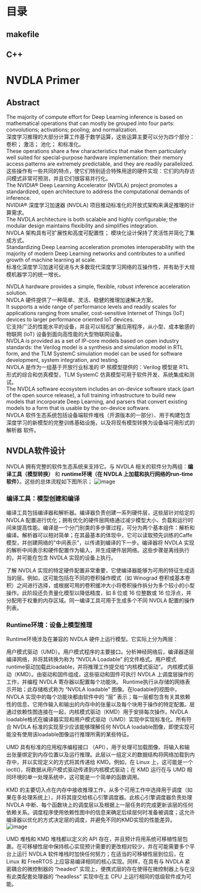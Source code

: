 # 目录
## makefile

## C++

##

# NVDLA Primer
## Abstract

The majority of compute effort for Deep Learning inference is based on mathematical operations that can mostly be grouped into four parts: convolutions; activations; pooling; and normalization.   
深度学习推理的大部分计算工作基于数学运算，这些运算主要可以分为四个部分：卷积； 激活； 池化； 和标准化。  
These operations share a few characteristics that make them particularly well suited for special-purpose hardware implementation: their memory access patterns are extremely predictable, and they are readily parallelized.   
这些操作有一些共同的特点，使它们特别适合特殊用途的硬件实现：它们的内存访问模式非常可预测，并且它们很容易并行化。  
The NVIDIA® Deep Learning Accelerator (NVDLA) project promotes a standardized, open architecture to address the computational demands of inference.   
NVIDIA® 深度学习加速器 (NVDLA) 项目推动标准化的开放式架构来满足推理的计算需求。  
The NVDLA architecture is both scalable and highly configurable; the modular design maintains flexibility and simplifies integration.   
NVDLA 架构具有可扩展性和高度可配置性； 模块化设计保持了灵活性并简化了集成方式。  
Standardizing Deep Learning acceleration promotes interoperability with the majority of modern Deep Learning networks and contributes to a unified growth of machine learning at scale.  
标准化深度学习加速可促进与大多数现代深度学习网络的互操作性，并有助于大规模机器学习的统一增长。  

NVDLA hardware provides a simple, flexible, robust inference acceleration solution.   
NVDLA 硬件提供了一种简单、灵活、稳健的推理加速解决方案。  
It supports a wide range of performance levels and readily scales for applications ranging from smaller, cost-sensitive Internet of Things (IoT) devices to larger performance oriented IoT devices.   
它支持广泛的性能水平的设备，并且可以轻松扩展应用程序，从小型、成本敏感的物联网 (IoT) 设备到面向高性能的大型物联网设备。  
NVDLA is provided as a set of IP-core models based on open industry standards: the Verilog model is a synthesis and simulation model in RTL form, and the TLM SystemC simulation model can be used for software development, system integration, and testing.   
NVDLA 是作为一组基于开放行业标准的 IP 核模型提供的：Verilog 模型是 RTL 形式的综合和仿真模型，TLM SystemC 仿真模型可用于软件开发、系统集成和测试。  
The NVDLA software ecosystem includes an on-device software stack (part of the open source release), a full training infrastructure to build new models that incorporate Deep Learning, and parsers that convert existing models to a form that is usable by the on-device software.  
NVDLA 软件生态系统包括设备端软件堆栈（开源版本的一部分）、用于构建包含深度学习的新模型的完整训练基础设施，以及将现有模型转换为设备端可用形式的解析器 软件。  

## NVDLA软件设计
NVDLA 拥有完整的软件生态系统来支持它。与 NVDLA 相关的软件分为两组：**编译工具（模型转换）** 和 **runtime环境（在 NVDLA 上加载和执行网络的run-time软件）**。这些的总体流程如下图所示；
![image](https://user-images.githubusercontent.com/63440757/177896845-0628d961-2677-4c64-8c77-ca83ff50cd5a.png)

### 编译工具：模型创建和编译
编译工具包括编译器和解析器。编译器负责创建一系列硬件层，这些层针对给定的 NVDLA 配置进行优化；拥有优化的硬件层网络通过减少模型大小、负载和运行时间来提高性能。编译是一个分门别类的多步骤过程，可分为两个基本组件：解析和编译。解析器可以相对简单；在其最基本的体现中，它可以读取预先训练的Caffe模型，并创建网络的"中间表示"，以传递到编译的下一步。编译器将 NVDLA 实现的解析中间表示和硬件配置作为输入，并生成硬件层网络。这些步骤是离线执行的，并可能在包含 NVDLA 实现的设备上执行。

了解 NVDLA 实现的特定硬件配置非常重要，它使编译器能够为可用的特征生成适当的层。例如，这可能包括在不同的卷积操作模式（如 Winograd 卷积或基本卷积）之间进行选择，或根据可用的卷积缓冲大小将卷积操作拆分为多个较小的小型操作。此阶段还负责量化模型以降低精度，如 8 位或 16 位整数或 16 位浮点，并分配用于权重的内存区域。同一编译工具可用于生成多个不同 NVDLA 配置的操作列表。

### Runtime环境：设备上模型推理
Runtime环境涉及在兼容的 NVDLA 硬件上运行模型。它实际上分为两层：

用户模式驱动（UMD）。用户模式程序的主要接口。分析神经网络后，编译器逐层编译网络，并将其转换为称为 “NVDLA Loadable” 的文件格式。用户模式runtime驱动加载此loadable，并将推理工作提交给“内核模式驱动”。
内核模式驱动（KMD）。由驱动和固件组成，这些驱动和固件可执行 NVDLA 上调度层操作的工作，并编程 NVDLA 寄存器以配置每个功能块。
Runtime执行从存储的网络表示开始；此存储格式称为 “NVDLA loadable” 图像。在loadable的视图中，NVDLA 实现中的每个功能块都由软件中的 “层” 表示；每一层都包含有关其依赖性的信息、它用作输入和输出的内存中的张量以及每个块用于操作的特定配置。层通过依赖性图连接在一起，内核模式驱动（KMD）用于安排每次操作。NVDLA loadable格式在编译器实现和用户模式驱动（UMD）实现中实现标准化。所有符合 NVDLA 标准的实现至少应该能够理解任何 NVDLA loadable图像，即使实现可能没有使用该loadable图像运行推理所需的某些特征。

UMD 具有标准的应用程序编程接口 （API），用于处理可加载图像、将输入和输出张量绑定到内存位置以及运行推理。此层以一组定义的数据结构将网络加载到内存中，并以实现定义的方式将其传递给 KMD。例如，在 Linux 上，这可能是一个ioctl()，将数据从用户模式驱动传递到内核模式驱动；在 KMD 运行在与 UMD 相同环境的单一处理系统中，这可能是一个简单的函数调用。

KMD 的主要切入点在内存中接收推理工作，从多个可用工作中选择用于调度（如果在多处理系统上），并将其提交给核心引擎调度器。此核心引擎调度器负责处理 NVDLA 中断、每个函数块上的调度层以及根据上一层任务的完成更新该层的任何依赖关系。调度程序使用依赖性图中的信息来确定后续层何时准备被调度；这允许编译器以优化的方式决定层的调度，并避免不同的KMD实现的性能差异。
![image](https://user-images.githubusercontent.com/63440757/177896986-a52f01ee-135b-4464-aa67-0ba9cd4b71e2.png)

UMD 堆栈和 KMD 堆栈都以定义的 API 存在，并且预计将用系统可移植性层包裹。在可移植性层中保持核心实现预计需要的更改相对较少，并在可能需要多个平台上运行 NVDLA 软件堆栈时加快任何努力；在适当的可移植性层到位后，在 Linux 和 FreeRTOS 上应容易编译相同的核心实现。同样，在具有与 NVDLA 紧密耦合的微控制器的 “headed” 实现上，便携式层的存在使得在微控制器上与在没有此类配套处理器的 “headless” 实现中在主 CPU 上运行相同的低级软件成为可能。
